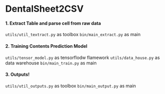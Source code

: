 # DentalSheet2CSV

#### 1. Extract Table and parse cell from raw data
`utils/util_textract.py` as toolbox
`bin/main_extract.py` as main

#### 2. Training Contents Prediction Model
`utils/tensor_model.py` as tensorflodw flamework
`utils/data_house.py` as data warehouse
`bin/main_train.py` as main

#### 3. Outputs!
`utils/util_outputs.py` as toolbox
`bin/main_output.py` as main
